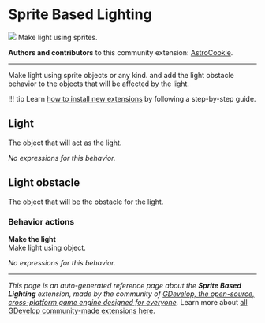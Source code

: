# Sprite Based Lighting

<img src="https://resources.gdevelop-app.com/assets/Icons/Glyphster Pack/Master/SVG/UI Essentials/UI Essentials_bulb.svg" class="extension-icon"></img>
Make light using sprites.

**Authors and contributors** to this community extension: [AstroCookie](https://gd.games/AstroCookie).

---

Make light using sprite objects or any kind. and add the light obstacle behavior to the objects that will be affected by the light.

!!! tip
    Learn [how to install new extensions](/gdevelop5/extensions/search) by following a step-by-step guide.



## Light 

The object that will act as the light. 

_No expressions for this behavior._


## Light obstacle 

The object that will be the obstacle for the light. 

### Behavior actions

**Make the light**  
Make light using object.

_No expressions for this behavior._


---

*This page is an auto-generated reference page about the **Sprite Based Lighting** extension, made by the community of [GDevelop, the open-source, cross-platform game engine designed for everyone](https://gdevelop.io/).* Learn more about [all GDevelop community-made extensions here](/gdevelop5/extensions).
